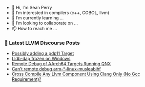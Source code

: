 - 👋 Hi, I’m Sean Perry
- 👀 I’m interested in compilers (c++, COBOL, llvm)
- 🌱 I’m currently learning ...
- 💞️ I’m looking to collaborate on ...
- 📫 How to reach me ...

<!---
s66perry/s66perry is a ✨ special ✨ repository because its `README.md` (this file) appears on your GitHub profile.
You can click the Preview link to take a look at your changes.
--->
### 📕 Latest LLVM Discourse Posts

<!-- DISCOURSE-LLVM:START -->
- [Possibly adding a pdp11 Target](https://discourse.llvm.org/t/possibly-adding-a-pdp11-target/83684#post_1)
- [Lldb-dap frozen on Windows](https://discourse.llvm.org/t/lldb-dap-frozen-on-windows/83652#post_5)
- [Remote Debug of AArch64 Targets Running QNX](https://discourse.llvm.org/t/remote-debug-of-aarch64-targets-running-qnx/83326#post_7)
- [Can&#39;t remote debug arm-*-linux-musleabihf](https://discourse.llvm.org/t/cant-remote-debug-arm-linux-musleabihf/83672#post_3)
- [Cross Compile Any Llvm Component Using Clang Only &lpar;No Gcc Requirement&rpar;?](https://discourse.llvm.org/t/cross-compile-any-llvm-component-using-clang-only-no-gcc-requirement/80282?page=2#post_31)
<!-- DISCOURSE-LLVM:END -->
